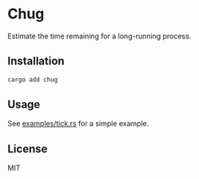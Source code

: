 # Chug

Estimate the time remaining for a long-running process.

## Installation

```bash
cargo add chug
```

## Usage

See [examples/tick.rs](examples/tick.rs) for a simple example.

## License

MIT